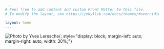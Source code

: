 ```yaml
---
# Feel free to add content and custom Front Matter to this file.
# To modify the layout, see https://jekyllrb.com/docs/themes/#overriding-theme-defaults

layout: home
---
```


![Photo by [Yves Leresche](https://www.yvesleresche.ch/)](../images/elias_farhan.jpg){: style="display: block;
  margin-left: auto;
  margin-right: auto;
  width: 30%;"}